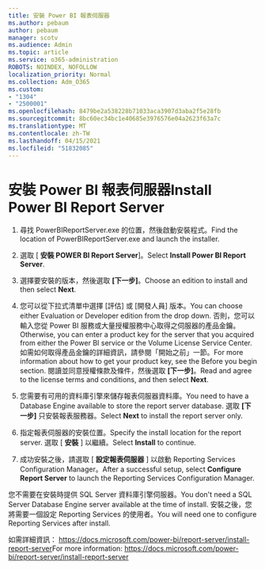 ```yaml
---
title: 安裝 Power BI 報表伺服器
ms.author: pebaum
author: pebaum
manager: scotv
ms.audience: Admin
ms.topic: article
ms.service: o365-administration
ROBOTS: NOINDEX, NOFOLLOW
localization_priority: Normal
ms.collection: Adm_O365
ms.custom:
- "1304"
- "2500001"
ms.openlocfilehash: 8479be2a538228b71033aca3907d3aba2f5e28fb
ms.sourcegitcommit: 8bc60ec34bc1e40685e3976576e04a2623f63a7c
ms.translationtype: MT
ms.contentlocale: zh-TW
ms.lasthandoff: 04/15/2021
ms.locfileid: "51832085"
---
```

# <a name="install-power-bi-report-server"></a><span data-ttu-id="fda65-102">安裝 Power BI 報表伺服器</span><span class="sxs-lookup"><span data-stu-id="fda65-102">Install Power BI Report Server</span></span>

1. <span data-ttu-id="fda65-103">尋找 PowerBIReportServer.exe 的位置，然後啟動安裝程式。</span><span class="sxs-lookup"><span data-stu-id="fda65-103">Find the location of PowerBIReportServer.exe and launch the installer.</span></span>

2. <span data-ttu-id="fda65-104">選取 [ **安裝 POWER BI Report Server**]。</span><span class="sxs-lookup"><span data-stu-id="fda65-104">Select **Install Power BI Report Server**.</span></span>

3. <span data-ttu-id="fda65-105">選擇要安裝的版本，然後選取 **[下一步]**。</span><span class="sxs-lookup"><span data-stu-id="fda65-105">Choose an edition to install and then select **Next**.</span></span>

4. <span data-ttu-id="fda65-106">您可以從下拉式清單中選擇 [評估] 或 [開發人員] 版本。</span><span class="sxs-lookup"><span data-stu-id="fda65-106">You can choose either Evaluation or Developer edition from the drop down.</span></span>  <span data-ttu-id="fda65-107">否則，您可以輸入您從 Power BI 服務或大量授權服務中心取得之伺服器的產品金鑰。</span><span class="sxs-lookup"><span data-stu-id="fda65-107">Otherwise, you can enter a product key for the server that you acquired from either the Power BI service or the Volume License Service Center.</span></span> <span data-ttu-id="fda65-108">如需如何取得產品金鑰的詳細資訊，請參閱「開始之前」一節。</span><span class="sxs-lookup"><span data-stu-id="fda65-108">For more information about how to get your product key, see the Before you begin section.</span></span> <span data-ttu-id="fda65-109">閱讀並同意授權條款及條件，然後選取 **[下一步]**。</span><span class="sxs-lookup"><span data-stu-id="fda65-109">Read and agree to the license terms and conditions, and then select **Next**.</span></span>

5. <span data-ttu-id="fda65-110">您需要有可用的資料庫引擎來儲存報表伺服器資料庫。</span><span class="sxs-lookup"><span data-stu-id="fda65-110">You need to have a Database Engine available to store the report server database.</span></span> <span data-ttu-id="fda65-111">選取 **[下一步]** 只安裝報表服務器。</span><span class="sxs-lookup"><span data-stu-id="fda65-111">Select **Next** to install the report server only.</span></span>

6. <span data-ttu-id="fda65-112">指定報表伺服器的安裝位置。</span><span class="sxs-lookup"><span data-stu-id="fda65-112">Specify the install location for the report server.</span></span> <span data-ttu-id="fda65-113">選取 [ **安裝** ] 以繼續。</span><span class="sxs-lookup"><span data-stu-id="fda65-113">Select **Install** to continue.</span></span>

7. <span data-ttu-id="fda65-114">成功安裝之後，請選取 [ **設定報表伺服器** ] 以啟動 Reporting Services Configuration Manager。</span><span class="sxs-lookup"><span data-stu-id="fda65-114">After a successful setup, select **Configure Report Server** to launch the Reporting Services Configuration Manager.</span></span>

<span data-ttu-id="fda65-115">您不需要在安裝時提供 SQL Server 資料庫引擎伺服器。</span><span class="sxs-lookup"><span data-stu-id="fda65-115">You don't need a SQL Server Database Engine server available at the time of install.</span></span> <span data-ttu-id="fda65-116">安裝之後，您將需要一個設定 Reporting Services 的使用者。</span><span class="sxs-lookup"><span data-stu-id="fda65-116">You will need one to configure Reporting Services after install.</span></span>

<span data-ttu-id="fda65-117">如需詳細資訊： https://docs.microsoft.com/power-bi/report-server/install-report-server</span><span class="sxs-lookup"><span data-stu-id="fda65-117">For more information: https://docs.microsoft.com/power-bi/report-server/install-report-server</span></span>
